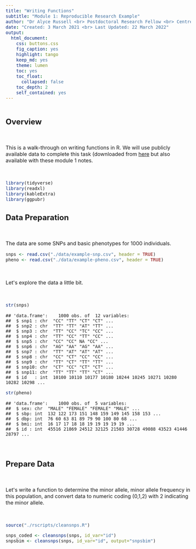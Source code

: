 ```yaml
---
title: "Writing Functions"
subtitle: "Module 1: Reproducible Research Example"
author: "Dr Alyce Russell <br> Postdoctoral Research Fellow <br> Centre for Precision Health, ECU <br> a.russell@ecu.edu.au <br> https://www.twitter.com/nerdrusty "
date: "Created: 3 March 2021 <br> Last Updated: 22 March 2022"
output: 
  html_document:
    css: buttons.css
    fig_caption: yes
    highlight: tango
    keep_md: yes
    theme: lumen
    toc: yes
    toc_float:
      collapsed: false
    toc_depth: 2
    self_contained: yes
---
```






<div style="margin-bottom:50px;">

<style>
 #TOC {
  background: url("./images/Centre-for-Precision-Health.png");
  background-size: contain;
  padding-top: 100px !important;
  background-repeat: no-repeat;
}
</style>

</div>

<style>
  p.caption {
    font-size: 1.2em;
    }
  caption {
    font-size: 1.2em;
    } 
  body{
    font-size: 12pt;
    }
</style>


<script src="hideOutput.js"></script>   


## Overview

<br>

This is a walk-through on writing functions in R. We will use publicly available data to complete this task (downloaded from [here](http://faculty.washington.edu/kenrice/bigr/index.shtml) but also available with these module 1 notes. 

<br>


```r
library(tidyverse)
library(readxl)
library(kableExtra)
library(ggpubr)
```

## Data Preparation

<br>

The data are some SNPs and basic phenotypes for 1000 individuals. 


```r
snps <- read.csv("./data/example-snp.csv", header = TRUE)
pheno <- read.csv("./data/example-pheno.csv", header = TRUE)
```

<br>

Let's explore the data a little bit. 

<br>


```r
str(snps)
```

```
## 'data.frame':	1000 obs. of  12 variables:
##  $ snp1 : chr  "CC" "TT" "CT" "CT" ...
##  $ snp2 : chr  "TT" "TT" "AT" "TT" ...
##  $ snp3 : chr  "TT" "CC" "TC" "CC" ...
##  $ snp4 : chr  "TT" "CC" "TT" "CC" ...
##  $ snp5 : chr  "CC" "CC" NA "CC" ...
##  $ snp6 : chr  "AG" "AA" "AG" "AA" ...
##  $ snp7 : chr  "TT" "AT" "AT" "AT" ...
##  $ snp8 : chr  "CC" "CT" "CC" "CC" ...
##  $ snp9 : chr  "TT" "CT" "TT" "TT" ...
##  $ snp10: chr  "CT" "CC" "CT" "CT" ...
##  $ snp11: chr  "TT" "TT" "TT" "CT" ...
##  $ id   : int  10100 10110 10177 10180 10244 10245 10271 10280 10282 10298 ...
```

```r
str(pheno)
```

```
## 'data.frame':	1000 obs. of  5 variables:
##  $ sex: chr  "MALE" "FEMALE" "FEMALE" "MALE" ...
##  $ sbp: int  132 122 173 151 148 159 149 145 158 153 ...
##  $ dbp: int  76 60 63 81 89 79 90 100 80 68 ...
##  $ bmi: int  16 17 17 18 18 19 19 19 19 19 ...
##  $ id : int  45516 21869 24512 32125 21503 30728 49088 43523 41446 28797 ...
```

<br>

## Prepare Data

<br>

Let's write a function to determine the minor allele, minor allele frequency in this population, and convert data to numeric coding (0,1,2) with 2 indicating the minor allele.  

<br>


```r
source("./rscripts/cleansnps.R")

snps_coded <- cleansnps(snps, id_var="id")
snpsbim <- cleansnps(snps, id_var="id", output="snpsbim")
```


